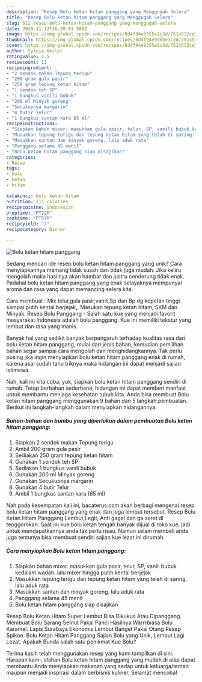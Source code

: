```yaml
---
description: "Resep Bolu ketan hitam panggang yang Menggugah Selera"
title: "Resep Bolu ketan hitam panggang yang Menggugah Selera"
slug: 512-resep-bolu-ketan-hitam-panggang-yang-menggugah-selera
date: 2020-11-12T16:20:01.588Z
image: https://img-global.cpcdn.com/recipes/8d4f94e9355e1c2d/751x532cq70/bolu-ketan-hitam-panggang-foto-resep-utama.jpg
thumbnail: https://img-global.cpcdn.com/recipes/8d4f94e9355e1c2d/751x532cq70/bolu-ketan-hitam-panggang-foto-resep-utama.jpg
cover: https://img-global.cpcdn.com/recipes/8d4f94e9355e1c2d/751x532cq70/bolu-ketan-hitam-panggang-foto-resep-utama.jpg
author: Sylvia Keller
ratingvalue: 4.5
reviewcount: 11
recipeingredient:
- "2 sendok makan Tepung terigu"
- "200 gram gula pasir"
- "250 gram tepung ketan hitam"
- "1 sendok teh SP"
- "1 bungkus vanili bubuk"
- "200 ml Minyak goreng"
- "Secukupnya margarin"
- "4 butir Telur"
- "1 bungkus santan kara 65 ml"
recipeinstructions:
- "Siapkan bahan mixer. masukkan gula pasir, telur, SP, vanili bubuk kedalam wadah. lalu mixer hingga putih kental berjejak"
- "Masukkan tepung terigu dan tepung ketan hitam yang telah di saring. lalu aduk rata"
- "Masukkan santan dan minyak goreng. lalu aduk rata"
- "Panggang selama 45 menit"
- "Bolu ketan hitam panggang siap disajikan"
categories:
- Resep
tags:
- bolu
- ketan
- hitam

katakunci: bolu ketan hitam 
nutrition: 111 calories
recipecuisine: Indonesian
preptime: "PT22M"
cooktime: "PT57M"
recipeyield: "2"
recipecategory: Dinner

---
```



![Bolu ketan hitam panggang](https://img-global.cpcdn.com/recipes/8d4f94e9355e1c2d/751x532cq70/bolu-ketan-hitam-panggang-foto-resep-utama.jpg)

Sedang mencari ide resep bolu ketan hitam panggang yang unik? Cara menyiapkannya memang tidak susah dan tidak juga mudah. Jika keliru mengolah maka hasilnya akan hambar dan justru cenderung tidak enak. Padahal bolu ketan hitam panggang yang enak selayaknya mempunyai aroma dan rasa yang dapat memancing selera kita.

Cara membuat : Mix telur,gula pasir,vanili,Sp dan Bp dg kcpetan tinggi sampai putih kental berjejak,, Masukan tepung ketan hitam, SKM dan Minyak. Resep Bolu Panggang - Salah satu kue yang menjadi favorit masyarakat Indonesia adalah bolu panggang. Kue ini memiliki tekstur yang lembut dan rasa yang manis.

Banyak hal yang sedikit banyak berpengaruh terhadap kualitas rasa dari bolu ketan hitam panggang, mulai dari jenis bahan, kemudian pemilihan bahan segar sampai cara mengolah dan menghidangkannya. Tak perlu pusing jika ingin menyiapkan bolu ketan hitam panggang enak di rumah, karena asal sudah tahu triknya maka hidangan ini dapat menjadi sajian istimewa.


Nah, kali ini kita coba, yuk, siapkan bolu ketan hitam panggang sendiri di rumah. Tetap berbahan sederhana, hidangan ini dapat memberi manfaat untuk membantu menjaga kesehatan tubuh kita. Anda bisa membuat Bolu ketan hitam panggang menggunakan 9 bahan dan 5 langkah pembuatan. Berikut ini langkah-langkah dalam menyiapkan hidangannya.

<!--inarticleads1-->

##### Bahan-bahan dan bumbu yang diperlukan dalam pembuatan Bolu ketan hitam panggang:

1. Siapkan 2 sendok makan Tepung terigu
1. Ambil 200 gram gula pasir
1. Sediakan 250 gram tepung ketan hitam
1. Gunakan 1 sendok teh SP
1. Sediakan 1 bungkus vanili bubuk
1. Gunakan 200 ml Minyak goreng
1. Gunakan Secukupnya margarin
1. Gunakan 4 butir Telur
1. Ambil 1 bungkus santan kara (65 ml)


Nah pada kesempatan kali ini, bacaterus.com akan berbagi mengenai resep bolu ketan hitam panggang yang enak dan juga lembut tersebut. Resep Bolu Ketan Hitam Panggang Lembut,Legit, Anti gagal dan ga seret di tenggorokan. Saat ini kue bolu ketan tengah banyak dijual di toko kue, jadi untuk mendapatkannya anda tak perlu risau. Namun selain membeli anda juga tentunya bisa membuat sendiri sajian kue lezat ini dirumah. 

<!--inarticleads2-->

##### Cara menyiapkan Bolu ketan hitam panggang:

1. Siapkan bahan mixer. masukkan gula pasir, telur, SP, vanili bubuk kedalam wadah. lalu mixer hingga putih kental berjejak
1. Masukkan tepung terigu dan tepung ketan hitam yang telah di saring. lalu aduk rata
1. Masukkan santan dan minyak goreng. lalu aduk rata
1. Panggang selama 45 menit
1. Bolu ketan hitam panggang siap disajikan


Resep Bolu Ketan Hitam Super Lembut Bisa Dikukus Atau Dipanggang. Membuat Bolu Sarang Semut Pakai Panci Hasilnya Warrrbiasa Bolu Karamel. Lapis Surabaya Ekonomis Lembut Banget Pakai Otang Resep Spikoe. Bolu Ketan Hitam Panggang Sajian Bolu yang Unik, Lembut Lagi Lezat. Apakah Bunda salah satu penikmat Kue Bolu? 

Terima kasih telah menggunakan resep yang kami tampilkan di sini. Harapan kami, olahan Bolu ketan hitam panggang yang mudah di atas dapat membantu Anda menyiapkan makanan yang sedap untuk keluarga/teman maupun menjadi inspirasi dalam berbisnis kuliner. Selamat mencoba!
